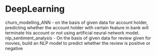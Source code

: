 # DeepLearning
churn_modelling_ANN - on the basis of given data for account holder, predicting whether the account holder with certain feature in bank will terminate his account or not using artificial neural network model.
nlp_sentiment_analysis - On the basis of given data for review given for movies, build an NLP model to predict whether the review is positive or negative 
